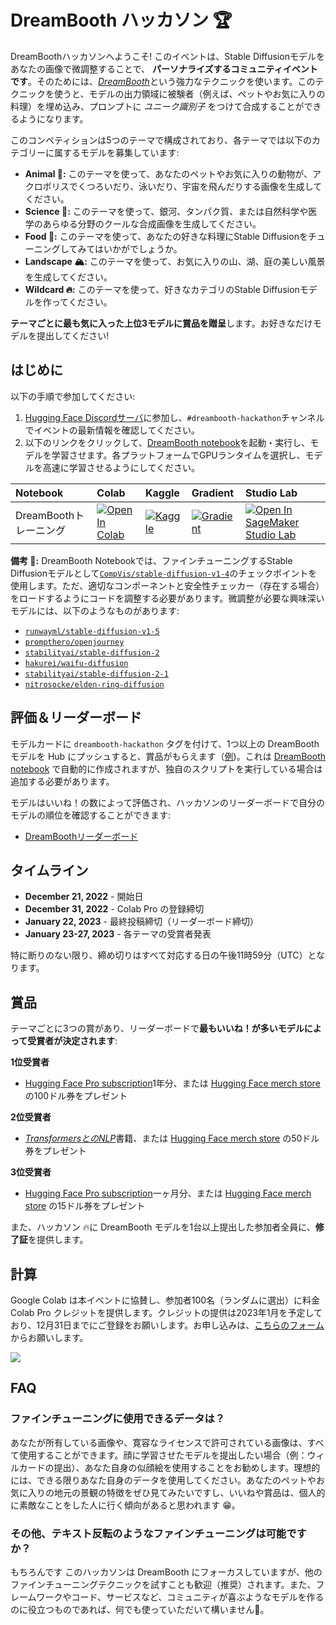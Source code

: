 # DreamBooth ハッカソン 🏆

DreamBoothハッカソンへようこそ! このイベントは、Stable Diffusionモデルをあなたの画像で微調整することで、 **パーソナライズするコミュニティイベントです**。そのためには、[_DreamBooth_](https://arxiv.org/abs/2208.12242)という強力なテクニックを使います。このテクニックを使うと、モデルの出力領域に被験者（例えば、ペットやお気に入りの料理）を埋め込み、プロンプトに _ユニーク識別子_ をつけて合成することができるようになります。

このコンペティションは5つのテーマで構成されており、各テーマでは以下のカテゴリーに属するモデルを募集しています:

* **Animal 🐨:** このテーマを使って、あなたのペットやお気に入りの動物が、アクロポリスでくつろいだり、泳いだり、宇宙を飛んだりする画像を生成してください。
* **Science 🔬:** このテーマを使って、銀河、タンパク質、または自然科学や医学のあらゆる分野のクールな合成画像を生成してください。
* **Food 🍔:** このテーマを使って、あなたの好きな料理にStable Diffusionをチューニングしてみてはいかがでしょうか。
* **Landscape 🏔:** このテーマを使って、お気に入りの山、湖、庭の美しい風景を生成してください。
* **Wildcard 🔥:** このテーマを使って、好きなカテゴリのStable Diffusionモデルを作ってください。

**テーマごとに最も気に入った上位3モデルに賞品を贈呈**します。お好きなだけモデルを提出してください!

## はじめに

以下の手順で参加してください:

1. [Hugging Face Discordサーバ](https://huggingface.co/join/discord)に参加し、`#dreambooth-hackathon`チャンネルでイベントの最新情報を確認してください。
2. 以下のリンクをクリックして、[DreamBooth notebook](https://github.com/huggingface/diffusion-models-class/blob/main/hackathon/dreambooth.ipynb)を起動・実行し、モデルを学習させます。各プラットフォームでGPUランタイムを選択し、モデルを高速に学習させるようにしてください。

| Notebook                                     | Colab                                                                                                                                                                                               | Kaggle                                                                                                                                                                                                   | Gradient                                                                                                                                                                               | Studio Lab                                                                                                                                                                                                   |
|:--------------------------------------------|:----------------------------------------------------------------------------------------------------------------------------------------------------------------------------------------------------|:---------------------------------------------------------------------------------------------------------------------------------------------------------------------------------------------------------|:---------------------------------------------------------------------------------------------------------------------------------------------------------------------------------------|:-------------------------------------------------------------------------------------------------------------------------------------------------------------------------------------------------------------|
| DreamBoothトレーニング                              | [![Open In Colab](https://colab.research.google.com/assets/colab-badge.svg)](https://colab.research.google.com/github/huggingface/diffusion-models-class/blob/main/hackathon/dreambooth.ipynb)              | [![Kaggle](https://kaggle.com/static/images/open-in-kaggle.svg)](https://kaggle.com/kernels/welcome?src=https://github.com/huggingface/diffusion-models-class/blob/main/hackathon/dreambooth.ipynb)              | [![Gradient](https://assets.paperspace.io/img/gradient-badge.svg)](https://console.paperspace.com/github/huggingface/diffusion-models-class/blob/main/hackathon/dreambooth.ipynb)              | [![Open In SageMaker Studio Lab](https://studiolab.sagemaker.aws/studiolab.svg)](https://studiolab.sagemaker.aws/import/github/huggingface/diffusion-models-class/blob/main/hackathon/dreambooth.ipynb)              |

**備考 👋:** DreamBooth Notebookでは、ファインチューニングするStable Diffusionモデルとして[`CompVis/stable-diffusion-v1-4`](https://huggingface.co/CompVis/stable-diffusion-v1-4)のチェックポイントを使用します。ただ、適切なコンポーネントと安全性チェッカー（存在する場合）をロードするようにコードを調整する必要があります。微調整が必要な興味深いモデルには、以下のようなものがあります:

* [`runwayml/stable-diffusion-v1-5`](https://huggingface.co/runwayml/stable-diffusion-v1-5)
* [`prompthero/openjourney`](https://huggingface.co/prompthero/openjourney)
* [`stabilityai/stable-diffusion-2`](https://huggingface.co/stabilityai/stable-diffusion-2)
* [`hakurei/waifu-diffusion`](https://huggingface.co/hakurei/waifu-diffusion)
* [`stabilityai/stable-diffusion-2-1`](https://huggingface.co/stabilityai/stable-diffusion-2-1)
* [`nitrosocke/elden-ring-diffusion`](https://huggingface.co/nitrosocke/elden-ring-diffusion)

## 評価＆リーダーボード

モデルカードに `dreambooth-hackathon` タグを付けて、1つ以上の DreamBooth モデルを Hub にプッシュすると、賞品がもらえます（[例](https://huggingface.co/lewtun/ccorgi-dog/blob/main/README.md#L9))。これは [DreamBooth notebook](https://github.com/huggingface/diffusion-models-class/blob/main/hackathon/dreambooth.ipynb) で自動的に作成されますが、独自のスクリプトを実行している場合は追加する必要があります。

モデルはいいね！の数によって評価され、ハッカソンのリーダーボードで自分のモデルの順位を確認することができます:

* [DreamBoothリーダーボード](https://huggingface.co/spaces/dreambooth-hackathon/leaderboard)

## タイムライン

* **December 21, 2022** - 開始日
* **December 31, 2022** - Colab Pro の登録締切
* **January 22, 2023** - 最終投稿締切（リーダーボード締切）
* **January 23-27, 2023** - 各テーマの受賞者発表

特に断りのない限り、締め切りはすべて対応する日の午後11時59分（UTC）となります。

## 賞品

テーマごとに3つの賞があり、リーダーボードで**最もいいね！が多いモデルによって受賞者が決定されます**:

**1位受賞者**

* [Hugging Face Pro subscription](https://huggingface.co/pricing)1年分、または [Hugging Face merch store](https://store.huggingface.co/) の100ドル券をプレゼント

**2位受賞者**

* [_TransformersとのNLP_](https://transformersbook.com/)書籍、または [Hugging Face merch store](https://store.huggingface.co/) の50ドル券をプレゼント

**3位受賞者**

* [Hugging Face Pro subscription](https://huggingface.co/pricing)一ヶ月分、または [Hugging Face merch store](https://store.huggingface.co/) の15ドル券をプレゼント

また、ハッカソン 🔥に DreamBooth モデルを1台以上提出した参加者全員に、**修了証**を提供します。


## 計算

Google Colab は本イベントに協賛し、参加者100名（ランダムに選出）に料金 Colab Pro クレジットを提供します。クレジットの提供は2023年1月を予定しており、12月31日までにご登録をお願いします。お申し込みは、[こちらのフォーム](https://docs.google.com/forms/d/e/1FAIpQLSeE_js5bxq_a_nFTglbZbQqjd6KNDD9r4YRg42kDFGSb5aoYQ/viewform)からお願いします。

![](https://lh3.googleusercontent.com/-l6dUgmPOKMM/X7w3nNn3OpI/AAAAAAAALAg/74fTRiPqikMURTD_Dn4PzAVADey2_6lLwCNcBGAsYHQ/s400/colab-logo-128x128.png)

## FAQ

### ファインチューニングに使用できるデータは？

あなたが所有している画像や、寛容なライセンスで許可されている画像は、すべて使用することができます。顔に学習させたモデルを提出したい場合（例：ウィルカードの提出）、あなた自身の似顔絵を使用することをお勧めします。理想的には、できる限りあなた自身のデータを使用してください。あなたのペットやお気に入りの地元の景観の特徴をぜひ見てみたいですし、いいねや賞品は、個人的に素敵なことをした人に行く傾向があると思われます 😁。

### その他、テキスト反転のようなファインチューニングは可能ですか？

もちろんです このハッカソンは DreamBooth にフォーカスしていますが、他のファインチューニングテクニックを試すことも歓迎（推奨）されます。また、フレームワークやコード、サービスなど、コミュニティが喜ぶようなモデルを作るのに役立つものであれば、何でも使っていただいて構いません🥰。

